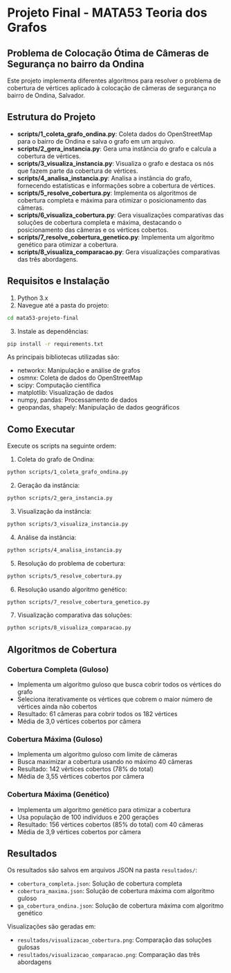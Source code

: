# Projeto Final - MATA53 Teoria dos Grafos

## Problema de Colocação Ótima de Câmeras de Segurança no bairro da Ondina

Este projeto implementa diferentes algoritmos para resolver o problema de cobertura de vértices aplicado à colocação de câmeras de segurança no bairro de Ondina, Salvador.

## Estrutura do Projeto

- **scripts/1_coleta_grafo_ondina.py**: Coleta dados do OpenStreetMap para o bairro de Ondina e salva o grafo em um arquivo.
- **scripts/2_gera_instancia.py**: Gera uma instância do grafo e calcula a cobertura de vértices.
- **scripts/3_visualiza_instancia.py**: Visualiza o grafo e destaca os nós que fazem parte da cobertura de vértices.
- **scripts/4_analisa_instancia.py**: Analisa a instância do grafo, fornecendo estatísticas e informações sobre a cobertura de vértices.
- **scripts/5_resolve_cobertura.py**: Implementa os algoritmos de cobertura completa e máxima para otimizar o posicionamento das câmeras.
- **scripts/6_visualiza_cobertura.py**: Gera visualizações comparativas das soluções de cobertura completa e máxima, destacando o posicionamento das câmeras e os vértices cobertos.
- **scripts/7_resolve_cobertura_genetico.py**: Implementa um algoritmo genético para otimizar a cobertura.
- **scripts/8_visualiza_comparacao.py**: Gera visualizações comparativas das três abordagens.

## Requisitos e Instalação

1. Python 3.x
2. Navegue até a pasta do projeto:
```bash
cd mata53-projeto-final
```

3. Instale as dependências:
```bash
pip install -r requirements.txt
```

As principais bibliotecas utilizadas são:
- networkx: Manipulação e análise de grafos
- osmnx: Coleta de dados do OpenStreetMap
- scipy: Computação científica
- matplotlib: Visualização de dados
- numpy, pandas: Processamento de dados
- geopandas, shapely: Manipulação de dados geográficos

## Como Executar

Execute os scripts na seguinte ordem:

1. Coleta do grafo de Ondina:
```bash
python scripts/1_coleta_grafo_ondina.py
```

2. Geração da instância:
```bash
python scripts/2_gera_instancia.py
```

3. Visualização da instância:
```bash
python scripts/3_visualiza_instancia.py
```

4. Análise da instância:
```bash
python scripts/4_analisa_instancia.py
```

5. Resolução do problema de cobertura:
```bash
python scripts/5_resolve_cobertura.py
```

6. Resolução usando algoritmo genético:
```bash
python scripts/7_resolve_cobertura_genetico.py
```

7. Visualização comparativa das soluções:
```bash
python scripts/8_visualiza_comparacao.py
```

## Algoritmos de Cobertura

### Cobertura Completa (Guloso)
- Implementa um algoritmo guloso que busca cobrir todos os vértices do grafo
- Seleciona iterativamente os vértices que cobrem o maior número de vértices ainda não cobertos
- Resultado: 61 câmeras para cobrir todos os 182 vértices
- Média de 3,0 vértices cobertos por câmera

### Cobertura Máxima (Guloso)
- Implementa um algoritmo guloso com limite de câmeras
- Busca maximizar a cobertura usando no máximo 40 câmeras
- Resultado: 142 vértices cobertos (78% do total)
- Média de 3,55 vértices cobertos por câmera

### Cobertura Máxima (Genético)
- Implementa um algoritmo genético para otimizar a cobertura
- Usa população de 100 indivíduos e 200 gerações
- Resultado: 156 vértices cobertos (85% do total) com 40 câmeras
- Média de 3,9 vértices cobertos por câmera

## Resultados

Os resultados são salvos em arquivos JSON na pasta `resultados/`:
- `cobertura_completa.json`: Solução de cobertura completa
- `cobertura_maxima.json`: Solução de cobertura máxima com algoritmo guloso
- `ga_cobertura_ondina.json`: Solução de cobertura máxima com algoritmo genético

Visualizações são geradas em:
- `resultados/visualizacao_cobertura.png`: Comparação das soluções gulosas
- `resultados/visualizacao_comparacao.png`: Comparação das três abordagens
